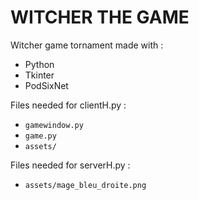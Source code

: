# WITCHER THE GAME

Witcher game tornament made with :

- Python
- Tkinter
- PodSixNet

Files needed for clientH.py :

- `gamewindow.py`
- `game.py`
- `assets/`

Files needed for serverH.py :

- `assets/mage_bleu_droite.png`